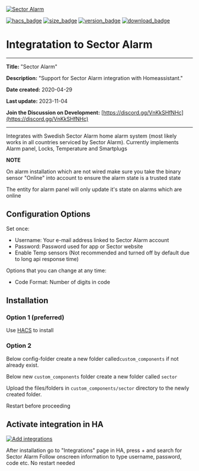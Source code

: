 [![Sector Alarm](https://github.com/gjohansson-ST/sector/blob/master/logos/logo.png)](https://www.sectoralarm.se/)

[![hacs_badge](https://img.shields.io/badge/HACS-Default-orange.svg?style=for-the-badge&cacheSeconds=3600)](https://github.com/hacs/integration)
[![size_badge](https://img.shields.io/github/repo-size/gjohansson-ST/sector?style=for-the-badge&cacheSeconds=3600)](https://github.com/gjohansson-ST/sector)
[![version_badge](https://img.shields.io/github/v/release/gjohansson-ST/sector?label=Latest%20release&style=for-the-badge&cacheSeconds=3600)](https://github.com/gjohansson-ST/sector/releases/latest)
[![download_badge](https://img.shields.io/github/downloads/gjohansson-ST/sector/total?style=for-the-badge&cacheSeconds=3600)](https://github.com/gjohansson-ST/sector/releases/latest)


# Integratation to Sector Alarm
---
**Title:** "Sector Alarm"

**Description:** "Support for Sector Alarm integration with Homeassistant."

**Date created:** 2020-04-29

**Last update:** 2023-11-04

**Join the Discussion on Development:** [https://discord.gg/VnKkSHfNHc](https://discord.gg/VnKkSHfNHc)

---

Integrates with Swedish Sector Alarm home alarm system (most likely works in all countries serviced by Sector Alarm).
Currently implements Alarm panel, Locks, Temperature and Smartplugs

**NOTE**

On alarm installation which are not wired make sure you take the binary sensor "Online" into account to ensure the alarm state is a trusted state

The entity for alarm panel will only update it's state on alarms which are online

## Configuration Options

Set once:

- Username: Your e-mail address linked to Sector Alarm account
- Password: Password used for app or Sector website
- Enable Temp sensors (Not recommended and turned off by default due to long api response time)

Options that you can change at any time:

- Code Format: Number of digits in code

## Installation

### Option 1 (preferred)

Use [HACS](https://hacs.xyz/) to install

### Option 2

Below config-folder create a new folder called`custom_components` if not already exist.

Below new `custom_components` folder create a new folder called `sector`

Upload the files/folders in `custom_components/sector` directory to the newly created folder.

Restart before proceeding

## Activate integration in HA

[![Add integrations](https://my.home-assistant.io/badges/config_flow_start.svg)](https://my.home-assistant.io/redirect/config_flow_start?domain=sector)

After installation go to "Integrations" page in HA, press + and search for Sector Alarm
Follow onscreen information to type username, password, code etc.
No restart needed
